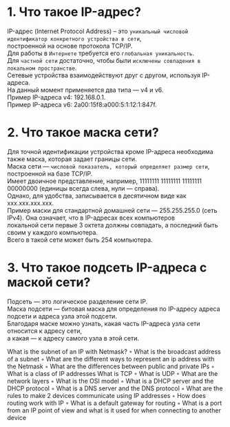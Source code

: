 # 1. Что такое IP-адрес?
  IP-адрес (Internet Protocol Address) – это `уникальный числовой идентификатор конкретного устройства в сети`,<br>
  построенной на основе протокола TCP/IP.<br>
  Для работы в `Интернете` требуется его `глобальная уникальность`.<br>
  Для `частной сети` достаточно, чтобы были `исключены совпадения в локальном пространстве`.<br>
  Сетевые устройства взаимодействуют друг с другом, используя IP-адреса.<br>
  На данный момент применяется два типа — v4 и v6. <br>
  Пример IP-адреса v4: 192.168.0.1. <br>
  Пример IP-адреса v6: 2a00:15f8:a000:5:1:12:1:847f.
  
# 2. Что такое маска сети?
  Для точной идентификации устройства кроме IP-адреса необходима также маска, которая задает границы сети.<br>
  Маска сети — `числовой показатель, который определяет размер сети`, построенной на базе TCP/IP. <br>
  Имеет двоичное представление, например, 11111111 11111111 11111111 00000000 (единицы всегда слева, нули — справа). <br>
  Однако, для удобства, записывается в десятичном виде как xxx.xxx.xxx.xxx. <br>
  Пример маски для стандартной домашней сети — 255.255.255.0 (сеть IPv4). Она означает, что в IP-адресах всех компьютеров<br>
  локальной сети первые 3 октета должны совпадать, а последний быть своим у каждого компьютера.<br>
  Всего в такой сети может быть 254 компьютера.

# 3. Что такое подсеть IP-адреса с маской сети?
  Подсеть — это логическое разделение сети IP.<br>
  Маска подсети — битовая маска для определения по IP-адресу адреса подсети и адреса узла этой подсети. <br>
  Благодаря маске можно узнать, какая часть IP-адреса узла сети относится к адресу сети,<br>
  а какая — к адресу самого узла в этой сети.


What is the subnet of an IP with Netmask? 
◦ What is the broadcast address of a subnet
◦ What are the different ways to represent an ip address with the Netmask
◦ What are the differences between public and private IPs
◦ What is a class of IP addresses
What is TCP
◦ What is UDP
◦ What are the network layers
◦ What is the OSI model
◦ What is a DHCP server and the DHCP protocol
◦ What is a DNS server and the DNS protocol
◦ What are the rules to make 2 devices communicate using IP addresses
◦ How does routing work with IP
◦ What is a default gateway for routing
◦ What is a port from an IP point of view and what is it used for when connecting
to another device
